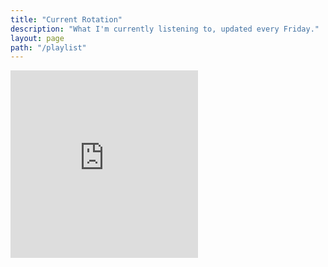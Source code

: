 ```yaml
---
title: "Current Rotation"
description: "What I'm currently listening to, updated every Friday."
layout: page
path: "/playlist"
---
```


<iframe src="https://open.spotify.com/embed/user/1278301017/playlist/7vEnu6qvTMwNrhDee8kSlU" width="300" height="300" frameborder="0" allowtransparency="true" allow="encrypted-media"></iframe>

